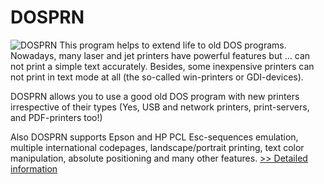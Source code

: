 # DOSPRN
![DOSPRN](https://mycommerce.akamaized.net/api/pimages/P300914245/BIG/300914245.PNG)
This program helps to extend life to old DOS programs. Nowadays, many laser and jet printers have powerful features but ... can not print a simple text accurately. Besides, some inexpensive printers can not print in text mode at all (the so-called win-printers or GDI-devices).

DOSPRN allows you to use a good old DOS program with new printers irrespective of their types (Yes, USB and network printers, print-servers, and PDF-printers too!)

Also DOSPRN supports Epson and HP PCL Esc-sequences emulation, multiple international codepages, landscape/portrait printing, text color manipulation, absolute positioning and many other features.
[>> Detailed information](https://secure.shareit.com/shareit/product.html?productid=300914245&affiliateid=200057808)